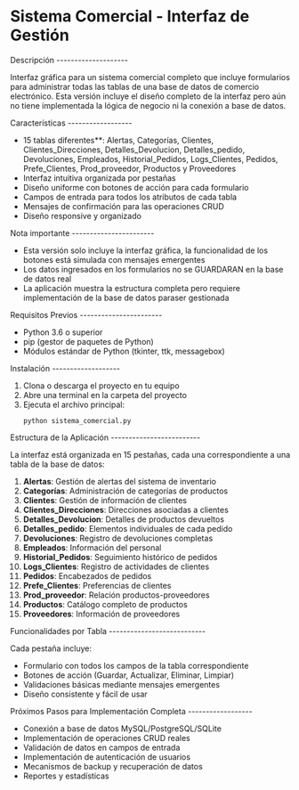 # Sistema Comercial - Interfaz de Gestión

Descripción --------------------

Interfaz gráfica para un sistema comercial completo que incluye formularios para administrar todas las tablas de una
base de datos de comercio electrónico. Esta versión incluye el diseño completo de la interfaz pero aún no tiene implementada
la lógica de negocio ni la conexión a base de datos.

Características ------------------

- 15 tablas diferentes**: Alertas, Categorías, Clientes, Clientes_Direcciones, Detalles_Devolucion, Detalles_pedido,
 Devoluciones, Empleados, Historial_Pedidos, Logs_Clientes, Pedidos, Prefe_Clientes, Prod_proveedor, Productos y Proveedores
- Interfaz intuitiva organizada por pestañas
- Diseño uniforme con botones de acción para cada formulario
- Campos de entrada para todos los atributos de cada tabla
- Mensajes de confirmación para las operaciones CRUD
- Diseño responsive y organizado

Nota importante -----------------------

- Esta versión solo incluye la interfaz gráfica, la funcionalidad de los botones está simulada con mensajes emergentes
- Los datos ingresados en los formularios no se GUARDARAN en la base de datos real
- La aplicación muestra la estructura completa pero requiere implementación de la base de datos paraser gestionada

Requisitos Previos -----------------------

- Python 3.6 o superior
- pip (gestor de paquetes de Python)
- Módulos estándar de Python (tkinter, ttk, messagebox)

Instalación -------------------

1. Clona o descarga el proyecto en tu equipo
2. Abre una terminal en la carpeta del proyecto
3. Ejecuta el archivo principal:
   ```
   python sistema_comercial.py
   ```

Estructura de la Aplicación -------------------------

La interfaz está organizada en 15 pestañas, cada una correspondiente a una tabla de la base de datos:

1. **Alertas**: Gestión de alertas del sistema de inventario
2. **Categorías**: Administración de categorías de productos
3. **Clientes**: Gestión de información de clientes
4. **Clientes_Direcciones**: Direcciones asociadas a clientes
5. **Detalles_Devolucion**: Detalles de productos devueltos
6. **Detalles_pedido**: Elementos individuales de cada pedido
7. **Devoluciones**: Registro de devoluciones completas
8. **Empleados**: Información del personal
9. **Historial_Pedidos**: Seguimiento histórico de pedidos
10. **Logs_Clientes**: Registro de actividades de clientes
11. **Pedidos**: Encabezados de pedidos
12. **Prefe_Clientes**: Preferencias de clientes
13. **Prod_proveedor**: Relación productos-proveedores
14. **Productos**: Catálogo completo de productos
15. **Proveedores**: Información de proveedores

Funcionalidades por Tabla ---------------------------

Cada pestaña incluye:
- Formulario con todos los campos de la tabla correspondiente
- Botones de acción (Guardar, Actualizar, Eliminar, Limpiar)
- Validaciones básicas mediante mensajes emergentes
- Diseño consistente y fácil de usar

Próximos Pasos para Implementación Completa ------------------

- Conexión a base de datos MySQL/PostgreSQL/SQLite
- Implementación de operaciones CRUD reales
- Validación de datos en campos de entrada
- Implementación de autenticación de usuarios
- Mecanismos de backup y recuperación de datos
- Reportes y estadísticas

